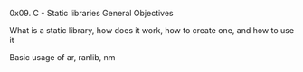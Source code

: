 0x09. C - Static libraries
General Objectives

What is a static library, how does it work, how to create one, and how to use it

Basic usage of ar, ranlib, nm
